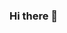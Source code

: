 ### Hi there 👋

<!--
**tg12/tg12** is a ✨ _special_ ✨ repository because its `README.md` (this file) appears on your GitHub profile.

Here are some ideas to get you started:

- 🔭 I’m currently working on Kubernetes
- 🌱 I’m currently learning Kubernetes 
- 👯 I’m looking to collaborate on anything
- 🤔 I’m looking for help with anything
- 💬 Ask me about anything
- 📫 How to reach me: https://twitter.com/James12396379
- 😄 Pronouns: ...
- ⚡ Fun fact: ...
-->
